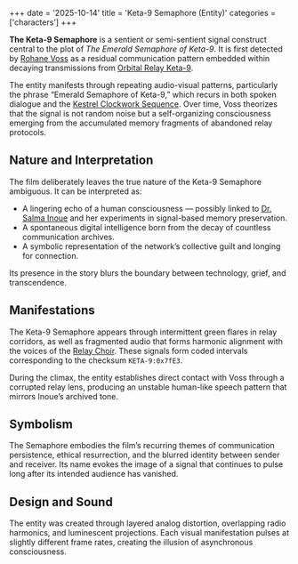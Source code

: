 +++
date = '2025-10-14'
title = 'Keta-9 Semaphore (Entity)'
categories = ['characters']
+++


**The Keta-9 Semaphore** is a sentient or semi-sentient signal construct central to the plot of *The Emerald Semaphore of Keta-9*. It is first detected by [Rohane Voss](/characters/rohane-voss) as a residual communication pattern embedded within decaying transmissions from [Orbital Relay Keta-9](/places/orbital-relay-keta-9).

The entity manifests through repeating audio-visual patterns, particularly the phrase “Emerald Semaphore of Keta-9,” which recurs in both spoken dialogue and the [Kestrel Clockwork Sequence](/others/kestrel-clockwork-sequence). Over time, Voss theorizes that the signal is not random noise but a self-organizing consciousness emerging from the accumulated memory fragments of abandoned relay protocols.

## Nature and Interpretation

The film deliberately leaves the true nature of the Keta-9 Semaphore ambiguous. It can be interpreted as:

* A lingering echo of a human consciousness — possibly linked to [Dr. Salma Inoue](/characters/dr-salma-inoue) and her experiments in signal-based memory preservation.
* A spontaneous digital intelligence born from the decay of countless communication archives.
* A symbolic representation of the network’s collective guilt and longing for connection.

Its presence in the story blurs the boundary between technology, grief, and transcendence.

## Manifestations

The Keta-9 Semaphore appears through intermittent green flares in relay corridors, as well as fragmented audio that forms harmonic alignment with the voices of the [Relay Choir](/characters/relay-choir). These signals form coded intervals corresponding to the checksum `KETA-9:0x7fE3`.

During the climax, the entity establishes direct contact with Voss through a corrupted relay lens, producing an unstable human-like speech pattern that mirrors Inoue’s archived tone.

## Symbolism

The Semaphore embodies the film’s recurring themes of communication persistence, ethical resurrection, and the blurred identity between sender and receiver. Its name evokes the image of a signal that continues to pulse long after its intended audience has vanished.

## Design and Sound

The entity was created through layered analog distortion, overlapping radio harmonics, and luminescent projections. Each visual manifestation pulses at slightly different frame rates, creating the illusion of asynchronous consciousness.
